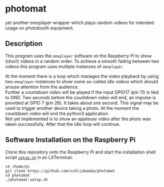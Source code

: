 # photomat
yet another omxplayer wrapper which plays random videos for intended usage on
photobooth equipment.

## Description
This program uses the `omxplayer` software on the Raspberry Pi to show (short)
videos in a random order. To achieve a smooth fading between two videos this
program uses multiple instances of `omxplayer`.

At the moment there is a loop which manages the video playback by using two
`omxplayer` instances to show some so-called _idle videos_ which should arouse
attention from the audience.  
Further a _countdown video_ will be played if the input GPIO17 (pin 11) is tied
to GND. Two seconds before the countdown video will end, an impulse is provided
at GPIO 7 (pin 26). It takes about one second. This signal may be used to
trigger another device taking a photo. At the moment the countdown video will
end the python3 application.  
Not yet implemented is to show an _applause video_ after the photo was
taken successfully. After that the idle loop will continue.

## Software Installation on the Raspberry Pi
Clone this repository onto the Raspberry Pi and start the installation
shell script [`setup.sh`](https://github.com/schlizbaeda/photomat/blob/main/photomat-setup.sh)
in an LXTerminal:
```shell
cd /home/pi
git clone https://github.com/schlizbaeda/photomat
cd photomat
./photomat-setup.sh
```


